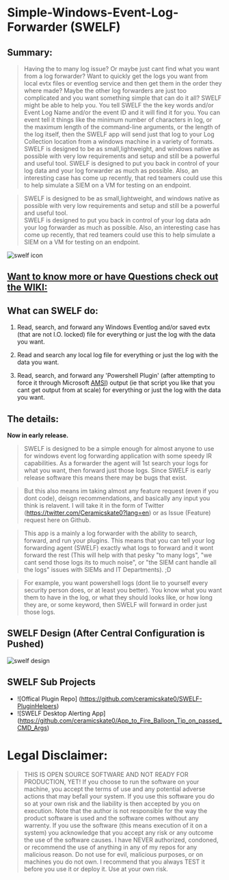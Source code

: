# Simple-Windows-Event-Log-Forwarder (SWELF) 


## Summary:

> Having the to many log issue? Or maybe just cant find what you want from a log forwarder? Want to quickly get the logs you want from local evtx files or eventlog service and then get them in the order they where made? Maybe the other log forwarders are just too complicated and you want something simple that can do it all? SWELF might be able to help you. You tell SWELF the the key words and/or Event Log Name and/or the event ID and it will find it for you. You can event tell it things like the minimum number of characters in log, or the maximum length of the command-line arguments, or the length of the log itself, then the SWELF app will send just that log to your Log Collection location from a windows machine in a variety of formats. SWELF is designed to be as small,lightweight, and windows native as possible with very low requirements and setup and still be a powerful and useful tool.
SWELF is designed to put you back in control of your log data and your log forwarder as much as possible. Also, an interesting case has come up recently, that red teamers could use this to help simulate a SIEM on a VM for testing on an endpoint.

> SWELF is designed to be as small,lightweight, and  windows native as possible with very low requirements and setup and still be a powerful and useful tool.  
>SWELF is designed to put you back in control of your log data adn your log forwarder as much as possible.
>Also, an interesting case has come up recently, that red teamers could use this to help simulate a SIEM on a VM for testing on an endpoint. 

![swelf icon](https://user-images.githubusercontent.com/6934294/47841159-afd30b00-dd86-11e8-8e9d-36c8af61a4db.png)

## [Want to know more or have Questions check out the WIKI:](https://github.com/ceramicskate0/SWELF/wiki)

## What can SWELF do:

1. Read, search, and forward any Windows Eventlog and/or saved evtx (that are not I.O. locked) file for everything or just the log with the data you want.

2. Read and search any local log file for everything or just the log with the data you want.

3. Read, search, and forward any 'Powershell Plugin' (after attempting to force it through Microsoft [AMSI](https://docs.microsoft.com/en-us/windows/desktop/amsi/antimalware-scan-interface-portal)) output (ie that script you like that you cant get output from at scale) for everything or just the log with the data you want.

## The details:

**Now in early release.** 

> SWELF is designed to be a simple enough for almost anyone to use for windows event log forwarding application with some speedy IR capabilities. As a forwarder the agent will 1st search your logs for what you want, then forward just those logs. 
Since SWELF is early release software this means there may be bugs that exist. 

> But this also means im taking almost any feature request (even if you dont code), deisgn recommendations, and basically any input you think is relavent. I will take it in the form of Twitter (https://twitter.com/Ceramicskate0?lang=en) or as Issue (Feature) request here on Github.

> This app is a mainly a log forwarder with the ability to search, forward, and run your plugins. This means that you can tell your log forwarding agent (SWELF) exactly what logs to forward and it wont forward the rest (This will help with that pesky "to many logs", "we cant send those logs its to much noise", or "the SIEM cant handle all the logs" issues with SIEMs and IT Departments). ;D

> For example, you want powershell logs (dont lie to yourself every security person does, or at least you better). You know what you want them to have in the log, or what they should looks like, or how long they are, or some keyword, then SWELF will forward in order just those logs.

## SWELF Design (After Central Configuration is Pushed)
![swelf design](https://user-images.githubusercontent.com/6934294/41071314-a6c5be2e-69bc-11e8-803a-03fcebab5981.PNG)

## SWELF Sub Projects
  - ![Offical Plugin Repo] (https://github.com/ceramicskate0/SWELF-PluginHelpers)
  - ![SWELF Desktop Alerting App] (https://github.com/ceramicskate0/App_to_Fire_Balloon_Tip_on_passed_CMD_Args)


# Legal Disclaimer:
> THIS IS OPEN SOURCE SOFTWARE AND NOT READY FOR PRODUCTION, YET! If you choose to run the software on your machine, you accept the terms of use and any potential adverse actions that may befall your system. If you use this software you do so at your own risk and the liability is then accepted by you on execution. Note that the author is not responsible for the way the product software is used and the software comes without any warrenty. If you use the software (this means execution of it on a system) you acknowledge that you accept any risk or any outcome the use of the software causes. I have NEVER authorized, condoned, or recommend the use of anything in any of my repos for any malicious reason. Do not use for evil, malicious purposes, or on machines you do not own. I recommend that you always TEST it before you use it or deploy it. Use at your own risk. 
